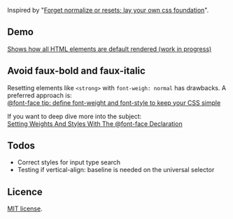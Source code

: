 Inspired by "[Forget normalize or resets; lay your own css foundation](http://jaydenseric.com/blog/forget-normalize-or-resets-lay-your-own-css-foundation)".


## Demo
[Shows how all HTML elements are default rendered (work in progress)](http://codepen.io/anandgraves/pen/dNbmEj)


## Avoid faux-bold and faux-italic
Resetting elements like ```<strong>``` with ```font-weigh: normal``` has drawbacks.
A preferred approach is:  
[@font-face tip: define font-weight and font-style to keep your CSS simple](http://www.456bereastreet.com/archive/201012/font-face_tip_define_font-weight_and_font-style_to_keep_your_css_simple/)

If you want to deep dive more into the subject:  
[Setting Weights And Styles With The @font-face Declaration](https://www.smashingmagazine.com/2013/02/setting-weights-and-styles-at-font-face-declaration/)

## Todos

* Correct styles for input type search
* Testing if vertical-align: baseline is needed on the universal selector


## Licence

[MIT license](https://en.wikipedia.org/wiki/MIT_License).
